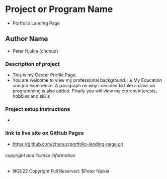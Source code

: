 # Project or Program Name
- Portfolio Landing Page
## Author Name
- Peter Njukia {chunuz}
### Description of project
- This is my Career Profile Page. 
- You are welcome to view my professional background. i.e My Education and job experience. A paragraph on why I decided to take a class on programming is also added.
Finally you will view my current interests, hobbies and skills
### Project setup instructions
- 
### link to live site on GitHub Pages
- https://github.com/chunuz/portfolio-landing-page.git
###### copyright and license information
- @2022 Copyright Full Reserved: $Peter Njukia 







